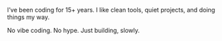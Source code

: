 I’ve been coding for 15+ years. I like clean tools, quiet projects, and doing things my way.

No vibe coding. No hype. Just building, slowly.
